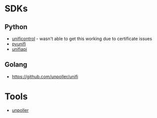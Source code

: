 # SDKs

## Python
- [unificontrol](https://github.com/nickovs/unificontrol/) - wasn't able to get this working due to certificate issues
- [pyunifi](https://github.com/finish06/pyunifi)
- [unifiapi](https://github.com/fgbs/unifi)
## Golang
- https://github.com/unpoller/unifi

# Tools
- [unpoller](https://github.com/unpoller/) 
